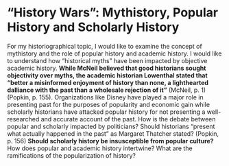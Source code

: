 # “History Wars”: Mythistory, Popular History and Scholarly History

For my historiographical topic, I would like to examine the concept of mythistory and the role of popular history and academic history. I would like to understand how “historical myths” have been impacted by objective academic history. **While McNeil believed that good historians sought objectivity over myths, the academic historian Lowenthal stated that “better a misinformed enjoyment of history than none, a lighthearted dalliance with the past than a wholesale rejection of it”** (McNeil, p. 1) (Popkin, p. 155). Organizations like Disney have played a major role in presenting past for the purposes of popularity and economic gain while scholarly historians have attacked popular history for not presenting a well-researched and accurate account of the past. How is the debate between popular and scholarly impacted by politicians? Should historians “present what actually happened in the past” as Margaret Thatcher stated? (Popkin, p. 156) **Should scholarly history be insusceptible from popular culture?** How does popular and academic history intertwine? What are the ramifications of the popularization of history?
